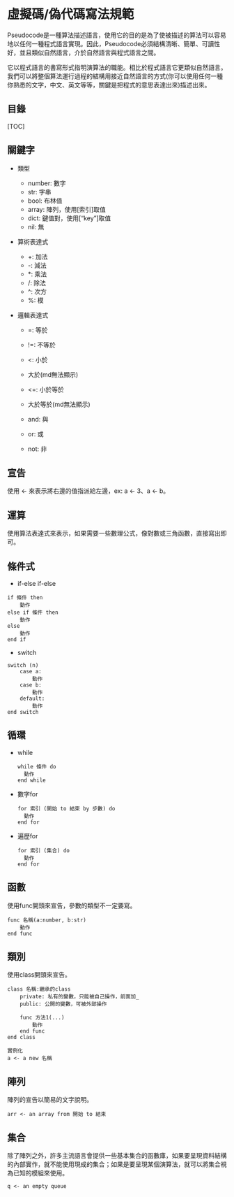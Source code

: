 # 虛擬碼/偽代碼寫法規範

Pseudocode是一種算法描述語言，使用它的目的是為了使被描述的算法可以容易地以任何一種程式語言實現。因此，Pseudocode必須結構清晰、簡單、可讀性好，並且類似自然語言，介於自然語言與程式語言之間。

它以程式語言的書寫形式指明演算法的職能。相比於程式語言它更類似自然語言。我們可以將整個算法運行過程的結構用接近自然語言的方式(你可以使用任何一種你熟悉的文字，中文、英文等等，關鍵是把程式的意思表達出來)描述出來。

## 目錄

[TOC]



## 關鍵字

- 類型

  - number: 數字
  - str: 字串
  - bool: 布林值
  - array: 陣列，使用[索引]取值
  - dict: 鍵值對，使用[“key”]取值
  - nil: 無

- 算術表達式

  - +: 加法
  - -: 減法
  - *: 乘法
  - /: 除法
  - ^: 次方
  - %: 模

- 邏輯表達式

  - =: 等於
  - !=: 不等於
  - <: 小於

  - 大於(md無法顯示)
  - <=: 小於等於
  - 大於等於(md無法顯示)
  - and: 與
  - or: 或
  - not: 非

## 宣告

使用 <- 來表示將右邊的值指派給左邊，ex: a <- 3、a <- b。

## 運算

使用算法表達式來表示，如果需要一些數理公式，像對數或三角函數，直接寫出即可。

## 條件式

- if-else if-else

```
if 條件 then
	動作
else if 條件 then
	動作
else
	動作
end if
```

- switch

```
switch (n)
	case a:
		動作
	case b:
		動作
	default:
		動作
end switch
```

## 循環

- while

  ```
  while 條件 do
  	動作
  end while
  ```

- 數字for

  ```
  for 索引 (開始 to 結束 by 步數) do
  	動作
  end for
  ```

- 遍歷for

  ```
  for 索引 (集合) do
  	動作
  end for
  ```

## 函數

使用func開頭來宣告，參數的類型不一定要寫。

```
func 名稱(a:number, b:str)
	動作
end func
```

## 類別

使用class開頭來宣告。

```
class 名稱:繼承的class
	private: 私有的變數，只能被自己操作，前面加_
	public: 公開的變數，可被外部操作
	
	func 方法1(...)
		動作
	end func
end class

實例化
a <- a new 名稱
```

## 陣列

陣列的宣告以簡易的文字說明。

```
arr <- an array from 開始 to 結束
```

## 集合

除了陣列之外，許多主流語言會提供一些基本集合的函數庫，如果要呈現資料結構的內部實作，就不能使用現成的集合；如果是要呈現某個演算法，就可以將集合視為已知的模組來使用。

```
q <- an empty queue
```

